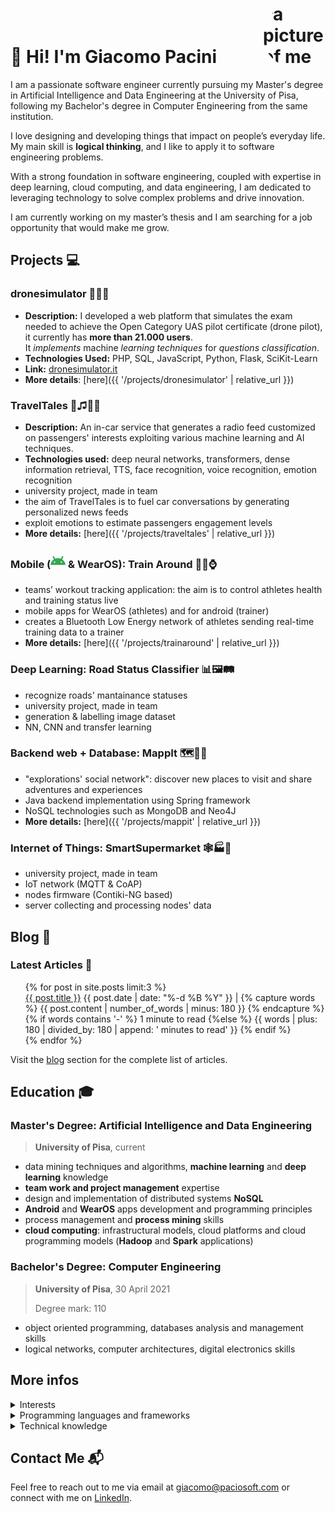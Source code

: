<h1 style="display:flex; justify-content:space-between;"> 
<span style="align-self: flex-end;">👋 Hi! I'm Giacomo Pacini </span>
<img style="border-radius:50%; max-width:100px;" src="{{ '/me.jpeg' | relative_url }}" alt="a picture of me" />
</h1>

<!-- ## About Me ℹ️ -->
<!-- I am a passionate software engineer currently pursuing my Master's degree in Artificial Intelligence and Data Engineering at the University of Pisa, following my Bachelor's degree in Computer Engineering from the same institution. 

With a strong foundation in software engineering, coupled with expertise in deep learning, cloud computing, and data engineering, I am dedicated to leveraging technology to solve complex problems and drive innovation. --->

I am a passionate software engineer currently pursuing my Master's degree in Artificial Intelligence and Data Engineering at the University of Pisa, following my Bachelor's degree in Computer Engineering from the same institution. 

I love designing and developing things that impact on people’s everyday life.<br>
My main skill is **logical thinking**, and I like to apply it to software engineering problems.

With a strong foundation in software engineering, coupled with expertise in deep learning, cloud computing, and data engineering, I am dedicated to leveraging technology to solve complex problems and drive innovation.

I am currently working on my master’s thesis and I am searching for a job opportunity that would make me grow.


## Projects 💻

### dronesimulator 🚁📝🔎
- **Description:** I developed a web platform that simulates the exam needed to achieve the Open Category UAS pilot certificate (drone pilot), it currently has **more than 21.000 users**.<br/>
It *implements* machine *learning techniques* for *questions classification*.
- **Technologies Used:** PHP, SQL, JavaScript, Python, Flask, SciKit-Learn
- **Link:** [dronesimulator.it](https://dronesimulator.it)
- **More details**: [here]({{ '/projects/dronesimulator' | relative_url }})

### TravelTales 🚗♫📰👥
- **Description:** An in-car service that generates a radio feed customized on passengers' interests exploiting various machine learning and AI techniques.
- **Technologies used:** deep neural networks, transformers, dense information retrieval, TTS, face recognition, voice recognition, emotion recognition
- university project, made in team
- the aim of TravelTales is to fuel car conversations by generating personalized news feeds
- exploit emotions to estimate passengers engagement levels
- **More details:** [here]({{ '/projects/traveltales' | relative_url }})

### Mobile (<svg role="img" viewBox="0 0 24 24" width=24 height =24 xmlns="http://www.w3.org/2000/svg"><title>Android</title><path fill="#34A853" d="M18.4395 5.5586c-.675 1.1664-1.352 2.3318-2.0274 3.498-.0366-.0155-.0742-.0286-.1113-.043-1.8249-.6957-3.484-.8-4.42-.787-1.8551.0185-3.3544.4643-4.2597.8203-.084-.1494-1.7526-3.021-2.0215-3.4864a1.1451 1.1451 0 0 0-.1406-.1914c-.3312-.364-.9054-.4859-1.379-.203-.475.282-.7136.9361-.3886 1.5019 1.9466 3.3696-.0966-.2158 1.9473 3.3593.0172.031-.4946.2642-1.3926 1.0177C2.8987 12.176.452 14.772 0 18.9902h24c-.119-1.1108-.3686-2.099-.7461-3.0683-.7438-1.9118-1.8435-3.2928-2.7402-4.1836a12.1048 12.1048 0 0 0-2.1309-1.6875c.6594-1.122 1.312-2.2559 1.9649-3.3848.2077-.3615.1886-.7956-.0079-1.1191a1.1001 1.1001 0 0 0-.8515-.5332c-.5225-.0536-.9392.3128-1.0488.5449zm-.0391 8.461c.3944.5926.324 1.3306-.1563 1.6503-.4799.3197-1.188.0985-1.582-.4941-.3944-.5927-.324-1.3307.1563-1.6504.4727-.315 1.1812-.1086 1.582.4941zM7.207 13.5273c.4803.3197.5506 1.0577.1563 1.6504-.394.5926-1.1038.8138-1.584.4941-.48-.3197-.5503-1.0577-.1563-1.6504.4008-.6021 1.1087-.8106 1.584-.4941z"/></svg> & WearOS):  Train Around 🏋️‍♂️⌚ 
- teams’ workout tracking application: the aim is to control athletes health and training status live
- mobile apps for WearOS (athletes) and for android (trainer)
- creates a Bluetooth Low Energy network of athletes sending real-time training data to a trainer
- **More details:** [here]({{ '/projects/trainaround' | relative_url }})


### Deep Learning: Road Status Classifier   📊🖼️🛤️
- recognize roads' mantainance statuses
- university project, made in team 
- generation & labelling image dataset
- NN, CNN and transfer learning

### Backend web + Database: MappIt 🗺️📍🍃
- "explorations' social network": discover new places to visit and share adventures and experiences
- Java backend implementation using Spring framework
- NoSQL technologies such as MongoDB and Neo4J
- **More details:** [here]({{ '/projects/mappit' | relative_url }})

### Internet of Things:  SmartSupermarket 🕸🏭🛒
- university project, made in team 
- IoT network (MQTT & CoAP)
- nodes firmware (Contiki-NG based) 
- server collecting and processing nodes' data 


## Blog 📝

### Latest Articles 📰

<ul style="margin-left:0; list-style:none;">
  {% for post in site.posts limit:3 %}
    <li>
          <a class="post-title h-entry u-url" href="{{ post.url }}">{{ post.title }}</a>
        <span class="post-meta"> <span>{{ post.date | date: "%-d %B %Y" }}</span>
         |
         <!-- This is a work around to content | reading_time which does not work on github pages because custom plugins are not allowed --> 
          {% capture words %}
          {{ post.content | number_of_words | minus: 180 }}
          {% endcapture %}
          {% if words contains '-' %}
          1 minute to read
          {%else %}
          {{ words | plus: 180 | divided_by: 180 | append: ' minutes to read' }}
          {% endif %}
         </span>
        <br>
    </li>
  {% endfor %}
</ul>

Visit the [blog](/blog) section for the complete list of articles.

## Education 🎓
### **Master's Degree:** Artificial Intelligence and Data Engineering
>**University of Pisa**, current


- data mining techniques and algorithms, **machine learning** and **deep learning** knowledge
- **team work and project management** expertise
- design and implementation of distributed systems **NoSQL**
- **Android** and **WearOS** apps development and programming principles
- process management and **process mining** skills
- **cloud computing**: infrastructural models, cloud platforms and cloud programming models (**Hadoop** and **Spark** applications)

### Bachelor's Degree: Computer Engineering 
> **University of Pisa**,
> 30 April 2021
>
>Degree mark: 110


- object oriented programming, databases analysis and management skills
- logical networks, computer architectures, digital electronics skills

## More infos
<details>
  <summary>Interests</summary>
  <p class="topic-badge">artificial intelligence</p>
  <p class="topic-badge">drones</p>
  <p class="topic-badge">smart home</p>
  <p class="topic-badge">personal finance</p>
  <p class="topic-badge">cloud computing</p>
  <p class="topic-badge">electronics</p>
  <p class="topic-badge">programming</p>
  <p class="topic-badge">DIY</p>
  <p class="topic-badge">web development</p>
  <p class="topic-badge">tech devices</p>
  <p class="topic-badge">3D printing</p>
  <p class="topic-badge">CTFs</p>
  <p class="topic-badge">mobile development</p>
</details>

<details>
  <summary>Programming languages and frameworks</summary>
  <p class="topic-badge" style="background-color: #f5bc1b;">TensorFlow</p>
  <p class="topic-badge">Sci-Kit Learn</p>
  <p class="topic-badge">Julia</p>
  <p class="topic-badge" style="background-color: #80d1f9;">Hadoop</p>
  <p class="topic-badge" style="background-color: #da6008;">Spark</p>
  <p class="topic-badge" style="background-color: #44ac53;">MongoDB</p>
  <p class="topic-badge" style="background-color: black;">Neo4J</p>
  <p class="topic-badge" style="background-color: #de9208;">SQL</p>
  <p class="topic-badge" style="background-color: #4372a2;">Python</p>
  <p class="topic-badge" style="background-color: #e03725;">Java</p>
  <p class="topic-badge">C++</p>
  <p class="topic-badge">Assembly</p>
  <p class="topic-badge">JavaScript</p>
  <p class="topic-badge">HTML, CSS</p>
  <p class="topic-badge" style="background-color: #556198;">PHP</p>
  <p class="topic-badge" style="background-color: #f33808;">Laravel</p>
</details>

<details>
  <summary>Technical knowledge</summary>
  <p class="topic-badge">OOP</p>
  <p class="topic-badge">cloud models</p>
  <p class="topic-badge">NoSQL</p>
  <p class="topic-badge">IoT</p>
  <p class="topic-badge">Data Mining</p>
  <p class="topic-badge">Machine Learning</p>
  <p class="topic-badge">Deep Learning</p>
  <p class="topic-badge">Reinforcement Learning</p>
  <p class="topic-badge">Evolutionary AI</p>
  <p class="topic-badge">Linux</p>
  <p class="topic-badge">Computer networks</p>
  <p class="topic-badge">Computer architectures</p>
</details>

## Contact Me 📬
Feel free to reach out to me via email at [giacomo@paciosoft.com](mailto:giacomo@paciosoft.com) or connect with me on [LinkedIn](https://dronesimulator.it/r/my-linkedin).